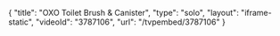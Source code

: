 {
    "title": "OXO Toilet Brush & Canister",
    "type": "solo",
    "layout": "iframe-static",
    "videoId": "3787106",
    "url": "\/tvpembed\/3787106"
}